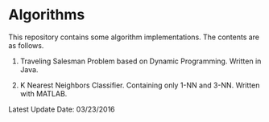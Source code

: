 # Algorithms

This repository contains some algorithm implementations. The contents are as follows.

1. Traveling Salesman Problem based on Dynamic Programming. Written in Java.

2. K Nearest Neighbors Classifier. Containing only 1-NN and 3-NN. Written with MATLAB.

Latest Update Date: 03/23/2016
